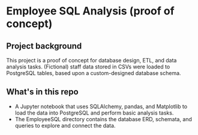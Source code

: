 # Employee SQL Analysis (proof of concept)

## Project background

This project is a proof of concept for database design, ETL, and data analysis tasks. (Fictional) staff data stored in CSVs were loaded to PostgreSQL tables, based upon a custom-designed database schema. 

## What's in this repo
* A Jupyter notebook that uses SQLAlchemy, pandas, and Matplotlib to load the data into PostgreSQL and perform basic analysis tasks.
* The EmployeeSQL directory contains the database ERD, schemata, and queries to explore and connect the data.

